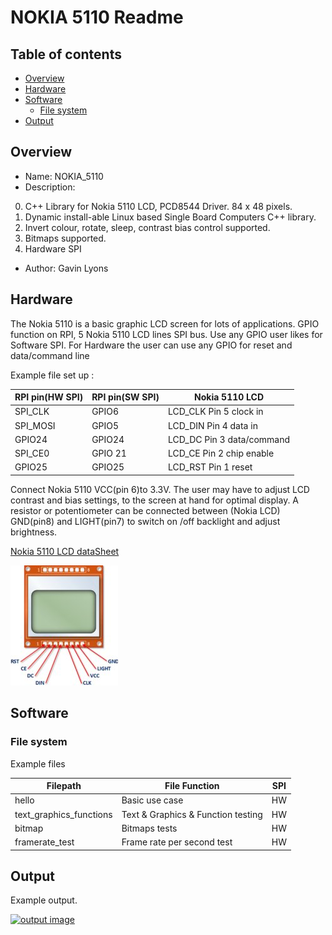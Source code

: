 # NOKIA 5110 Readme

## Table of contents

  * [Overview](#overview)
  * [Hardware](#hardware)
  * [Software](#software)
    * [File system](#file-system)
  * [Output](#output)

## Overview

* Name: NOKIA_5110
* Description:

0. C++ Library for Nokia 5110 LCD, PCD8544 Driver. 84 x 48 pixels.
1. Dynamic install-able Linux based Single Board Computers C++ library.
2. Invert colour, rotate, sleep, contrast bias control supported.
3. Bitmaps supported.
4. Hardware SPI

* Author: Gavin Lyons


## Hardware

The Nokia 5110 is a basic graphic LCD screen for lots of applications.
GPIO function on RPI, 5 Nokia 5110 LCD lines SPI bus. Use any GPIO user likes for Software SPI.
For Hardware the user can use any GPIO for reset and data/command line

Example file set up :

| RPI pin(HW SPI) | RPI pin(SW SPI)| Nokia 5110 LCD |
| ------ | ------ | ------ |
| SPI_CLK | GPIO6 | LCD_CLK Pin 5 clock in |
| SPI_MOSI | GPIO5 | LCD_DIN Pin 4 data in |
| GPIO24 | GPIO24 | LCD_DC Pin 3 data/command|
| SPI_CE0  | GPIO 21 | LCD_CE Pin 2 chip enable |
| GPIO25 | GPIO25 | LCD_RST Pin 1 reset|

Connect Nokia 5110 VCC(pin 6)to 3.3V.
The user may have to adjust LCD contrast and bias settings,
to the screen at hand for optimal display.
A resistor or potentiometer can be connected between (Nokia LCD)
GND(pin8) and LIGHT(pin7) to switch on /off backlight and adjust brightness.

[Nokia 5110 LCD dataSheet ](https://www.sparkfun.com/datasheets/LCD/Monochrome/Nokia5110.pdf)

[![ image nokia ](https://github.com/gavinlyonsrepo/pic_16F1619_projects/blob/master/images/NOKIA2.jpg)](https://github.com/gavinlyonsrepo/pic_16F1619_projects/blob/master/images/NOKIA2.jpg)

## Software

### File system

Example files 

| Filepath | File Function | SPI |
| ---- | ---- | ---- |
| hello | Basic use case | HW |
| text_graphics_functions | Text & Graphics & Function testing | HW |
| bitmap | Bitmaps tests | HW |
| framerate_test | Frame rate per second test | HW |


## Output

Example output.

[![output image](https://github.com/gavinlyonsrepo/pic_18F47K42_projects/blob/master/images/nokiagraph1.jpg)](https://github.com/gavinlyonsrepo/pic_18F47K42_projects/blob/master/images/nokiagraph1.jpg)
